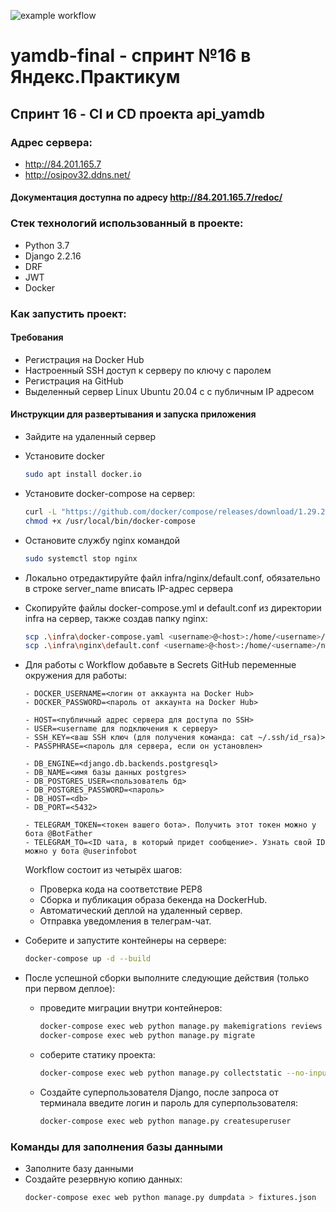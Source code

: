 ![example workflow](https://github.com/32aleksey32/yamdb_final/actions/workflows/yamdb_workflow.yml/badge.svg)
# yamdb-final - спринт №16 в Яндекс.Практикум
## Спринт 16 - CI и CD проекта api_yamdb

### Адрес сервера:
- http://84.201.165.7
- http://osipov32.ddns.net/

#### Документация доступна по адресу http://84.201.165.7/redoc/

### Стек технологий использованный в проекте:
- Python 3.7
- Django 2.2.16
- DRF
- JWT
- Docker

### Как запустить проект:
#### Требования

- Регистрация на Docker Hub
- Настроенный SSH доступ к серверу по ключу с паролем
- Регистрация на GitHub
- Выделенный сервер Linux Ubuntu 20.04 с с публичным IP адресом

#### Инструкции для развертывания и запуска приложения
- Зайдите на удаленный сервер
- Установите docker 
  ```bash
  sudo apt install docker.io
  ```

- Установите docker-compose на сервер:
  ```bash
  curl -L "https://github.com/docker/compose/releases/download/1.29.2/docker-compose-$(uname -s)-$(uname -m)" -o /usr/local/bin/docker-compose
  chmod +x /usr/local/bin/docker-compose
  ```

- Остановите службу nginx командой
  ```bash
  sudo systemctl stop nginx
  ```

- Локально отредактируйте файл infra/nginx/default.conf, обязательно в строке server_name вписать IP-адрес сервера
- Скопируйте файлы docker-compose.yml и default.conf из директории infra на сервер, также создав папку nginx:
  ```bash
  scp .\infra\docker-compose.yaml <username>@<host>:/home/<username>/docker-compose.yaml
  scp .\infra\nginx\default.conf <username>@<host>:/home/<username>/nginx/default.conf
  ```
- Для работы с Workflow добавьте в Secrets GitHub переменные окружения для работы:
  ```
  - DOCKER_USERNAME=<логин от аккаунта на Docker Hub>
  - DOCKER_PASSWORD=<пароль от аккаунта на Docker Hub>

  - HOST=<публичный адрес сервера для доступа по SSH>
  - USER=<username для подключения к серверу> 
  - SSH_KEY=<ваш SSH ключ (для получения команда: cat ~/.ssh/id_rsa)>
  - PASSPHRASE=<пароль для сервера, если он установлен>

  - DB_ENGINE=<django.db.backends.postgresql>
  - DB_NAME=<имя базы данных postgres>
  - DB_POSTGRES_USER=<пользователь бд>
  - DB_POSTGRES_PASSWORD=<пароль>
  - DB_HOST=<db>
  - DB_PORT=<5432>

  - TELEGRAM_TOKEN=<токен вашего бота>. Получить этот токен можно у бота @BotFather
  - TELEGRAM_TO=<ID чата, в который придет сообщение>. Узнать свой ID можно у бота @userinfobot
  ```
  Workflow состоит из четырёх шагов:
    - Проверка кода на соответствие PEP8
    - Сборка и публикация образа бекенда на DockerHub.
    - Автоматический деплой на удаленный сервер.
    - Отправка уведомления в телеграм-чат.
     
- Соберите и запустите контейнеры на сервере:
  ```bash
  docker-compose up -d --build
  ```
- После успешной сборки выполните следующие действия (только при первом деплое):
    * проведите миграции внутри контейнеров:
      ```bash
      docker-compose exec web python manage.py makemigrations reviews
      docker-compose exec web python manage.py migrate
      ```
    * соберите статику проекта:
      ```bash
      docker-compose exec web python manage.py collectstatic --no-input
      ```  
    * Создайте суперпользователя Django, после запроса от терминала введите логин и пароль для суперпользователя:
      ```bash
      docker-compose exec web python manage.py createsuperuser
      ```

### Команды для заполнения базы данными
- Заполните базу данными
- Создайте резервную копию данных:
  ```bash
  docker-compose exec web python manage.py dumpdata > fixtures.json
  ```
